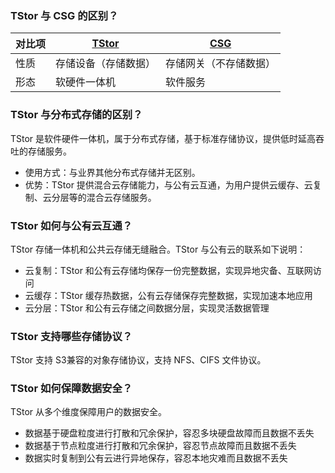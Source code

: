 ### TStor 与 CSG 的区别？

| 对比项 | [TStor](https://cloud.tencent.com/document/product/1374) | [CSG](https://cloud.tencent.com/document/product/581) |
|---------|---------|---------|
| 性质 | 存储设备（存储数据） | 存储网关（不存储数据） |
| 形态 | 软硬件一体机 | 软件服务 |

### TStor 与分布式存储的区别？

TStor 是软件硬件一体机，属于分布式存储，基于标准存储协议，提供低时延高吞吐的存储服务。
- 使用方式：与业界其他分布式存储并无区别。
- 优势：TStor 提供混合云存储能力，与公有云互通，为用户提供云缓存、云复制、云分层等的混合云存储服务。

### TStor 如何与公有云互通？

TStor 存储一体机和公共云存储无缝融合。TStor 与公有云的联系如下说明：
- 云复制：TStor 和公有云存储均保存一份完整数据，实现异地灾备、互联网访问
- 云缓存：TStor 缓存热数据，公有云存储保存完整数据，实现加速本地应用
- 云分层：TStor 和公有云存储之间数据分层，实现灵活数据管理

### TStor 支持哪些存储协议？
TStor 支持 S3兼容的对象存储协议，支持 NFS、CIFS 文件协议。

### TStor 如何保障数据安全？
TStor 从多个维度保障用户的数据安全。
- 数据基于硬盘粒度进行打散和冗余保护，容忍多块硬盘故障而且数据不丢失
- 数据基于节点粒度进行打散和冗余保护，容忍节点故障而且数据不丢失
- 数据实时复制到公有云进行异地保存，容忍本地灾难而且数据不丢失
